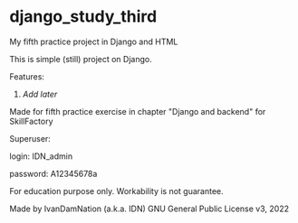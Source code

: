 # django_study_third

My fifth practice project in Django and HTML

This is simple (still) project on Django.

Features:
1) *Add later*

Made for fifth practice exercise in chapter "Django and backend" for SkillFactory


Superuser:

login: IDN_admin

password: A12345678a


For education purpose only. Workability is not guarantee.

Made by IvanDamNation (a.k.a. IDN) GNU General Public License v3, 2022

